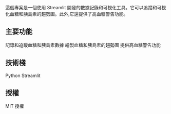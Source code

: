這個專案是一個使用 Streamlit 開發的數據記錄和可視化工具。它可以追蹤和可視化血糖和胰島素的趨勢圖。此外,它還提供了高血糖警告功能。

## 主要功能
記錄和追蹤血糖和胰島素數據
繪製血糖和胰島素的趨勢圖
提供高血糖警告功能
## 技術棧
Python
Streamlit
## 授權
MIT 授權
